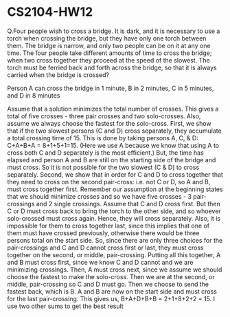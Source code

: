 # CS2104-HW12
Q.Four people wish to cross a bridge. It is dark, and it is necessary to use a torch when crossing the bridge, but they have only one torch between them. The bridge is narrow, and only two people can be on it at any one time. The four people take different amounts of time to cross the bridge; when two cross together they proceed at the speed of the slowest. The torch must be ferried back and forth across the bridge, so that it is always carried when the bridge is crossed?

Person A can cross the bridge in 1 minute, B in 2 minutes, C in 5 minutes, and D in 8 minutes

Assume that a solution minimizes the total number of crosses. This gives a total of five crosses - three pair crosses and
two solo-crosses. Also, assume we always choose the fastest for the solo-cross. First, we show that if the two slowest persons
(C and D) cross separately, they accumulate a total crossing time of 15. This is done by taking persons 
A, C, & D: C+A+B+A = 8+1+5+1=15. (Here we use A because we know that using A to cross both C and D separately 
is the most efficient.) But, the time has elapsed and person A and B are still on the starting side of the bridge 
and must cross. So it is not possible for the two slowest (C & D) to cross separately. Second, we show that in order 
for C and D to cross together that they need to cross on the second pair-cross: i.e. not C or D, so A and B, must 
cross together first. Remember our assumption at the beginning states that we should minimize crosses and so we have
five crosses - 3 pair-crossings and 2 single crossings. Assume that C and D cross first. But then C or D must cross 
back to bring the torch to the other side, and so whoever solo-crossed must cross again. Hence, they will cross 
separately. Also, it is impossible for them to cross together last, since this implies that one of them must have 
crossed previously, otherwise there would be three persons total on the start side. So, since there are 
only three choices for the pair-crossings and C and D cannot cross first or last, they must cross together
on the second, or middle, pair-crossing. Putting all this together, A and B must cross first, since we 
know C and D cannot and we are minimizing crossings. Then, A must cross next, since we assume we should 
choose the fastest to make the solo-cross. Then we are at the second, or middle, pair-crossing so C and
D must go. Then we choose to send the fastest back, which is B. A and B are now on the start side and 
must cross for the last pair-crossing. This gives us, B+A+D+B+B = 2+1+8+2+2 = 15.
I use two other sums to get the best result
